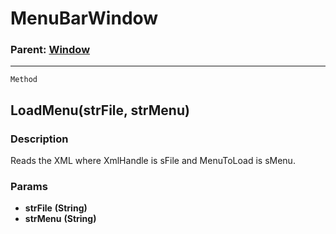 MenuBarWindow
=============

### Parent: [Window](../WindowControls/Window.md)

------------------------------------------------------------------------

`Method`

LoadMenu(strFile, strMenu)
--------------------------

### Description

Reads the XML where XmlHandle is sFile and MenuToLoad is sMenu.

### Params

-   **strFile** **(String)**
-   **strMenu** **(String)**
